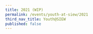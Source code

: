 ```yaml
---
title: 2021 (WIP)
permalink: /events/youth-at-siew/2021
third_nav_title: Youth@SIEW
published: false
---
```


